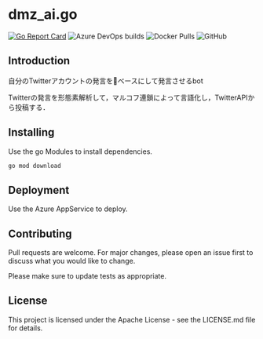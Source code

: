 # dmz_ai.go
[![Go Report Card](https://goreportcard.com/badge/github.com/Sw-Saturn/dmz_ai.go?style=flat-square)](https://goreportcard.com/report/github.com/Sw-Saturn/dmz_ai.go?style=flat-square)
![Azure DevOps builds](https://img.shields.io/azure-devops/build/e8222/451756ff-78e6-4f82-96f2-cef50ad6fc84/3?label=Azure%20Pipelines&style=for-the-badge)
![Docker Pulls](https://img.shields.io/docker/pulls/swsaturn/dmz_ai.go?style=for-the-badge)
![GitHub](https://img.shields.io/github/license/Sw-Saturn/dmz_ai.go?style=for-the-badge)

## Introduction
自分のTwitterアカウントの発言をベースにして発言させるbot

Twitterの発言を形態素解析して，マルコフ連鎖によって言語化し，TwitterAPIから投稿する．

## Installing

Use the go Modules to install dependencies.

```bash
go mod download
```

## Deployment
Use the Azure AppService to deploy.

## Contributing
Pull requests are welcome. For major changes, please open an issue first to discuss what you would like to change.

Please make sure to update tests as appropriate.

## License
This project is licensed under the Apache License - see the LICENSE.md file for details.
